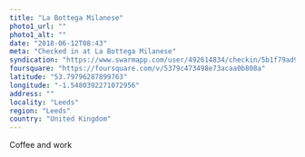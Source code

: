 ```yaml
---
title: "La Bottega Milanese"
photo1_url: ""
photo1_alt: ""
date: "2018-06-12T08:43"
meta: "Checked in at La Bottega Milanese"
syndication: "https://www.swarmapp.com/user/492614834/checkin/5b1f79ad98fbfc002c16962e"
foursquare: "https://foursquare.com/v/5379c473498e73acaa0b808a"
latitude: "53.79796287899763"
longitude: "-1.5480392271072956"
address: ""
locality: "Leeds"
region: "Leeds"
country: "United Kingdom"
---
```

Coffee and work
